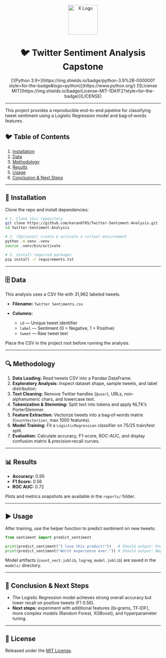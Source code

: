 <p align="center">
  <img src="https://abs.twimg.com/icons/apple-touch-icon-192x192.png" alt="X Logo" width="96" height="96" />
</p>

<h1 align="center">🐦 Twitter Sentiment Analysis Capstone</h1>

<p align="center">
  [![Python 3.9+](https://img.shields.io/badge/python-3.9%2B-000000?style=for-the-badge&logo=python)](https://www.python.org/)
  [![License MIT](https://img.shields.io/badge/License-MIT-1DA1F2?style=for-the-badge)](LICENSE)
</p>

---

This project provides a reproducible end-to-end pipeline for classifying tweet sentiment using a Logistic Regression model and bag‑of‑words features.

## 🐦 Table of Contents

1. [Installation](#installation)
2. [Data](#data)
3. [Methodology](#methodology)
4. [Results](#results)
5. [Usage](#usage)
6. [Conclusion & Next Steps](#conclusion--next-steps)

---

## 🚀 Installation

Clone the repo and install dependencies:

```bash
# 1. Clone this repository
git clone https://github.com/karan6705/Twitter-Sentiment-Analysis.git
cd Twitter-Sentiment-Analysis

# 2. (Optional) create & activate a virtual environment
python -m venv .venv
source .venv/bin/activate

# 3. Install required packages
pip install -r requirements.txt
```

---

## 🗄️ Data

This analysis uses a CSV file with 31,962 labeled tweets.

* **Filename:** `Twitter Sentiments.csv`
* **Columns:**

  * `id` — Unique tweet identifier
  * `label` — Sentiment (0 = Negative, 1 = Positive)
  * `tweet` — Raw tweet text

Place the CSV in the project root before running the analysis.

---

## 🔍 Methodology

1. **Data Loading:** Read tweets CSV into a Pandas DataFrame.
2. **Exploratory Analysis:** Inspect dataset shape, sample tweets, and label distribution.
3. **Text Cleaning:** Remove Twitter handles (`@user`), URLs, non-alphanumeric chars, and lowercase text.
4. **Tokenization & Stemming:** Split text into tokens and apply NLTK’s PorterStemmer.
5. **Feature Extraction:** Vectorize tweets into a bag‑of‑words matrix (`CountVectorizer`, max 1000 features).
6. **Model Training:** Fit a `LogisticRegression` classifier on 75/25 train/test split.
7. **Evaluation:** Calculate accuracy, F1-score, ROC-AUC, and display confusion matrix & precision‑recall curves.

---

## 📊 Results

* **Accuracy:** 0.95
* **F1 Score:** 0.56
* **ROC AUC:** 0.72

Plots and metrics snapshots are available in the `reports/` folder.

---

## ▶️ Usage

After training, use the helper function to predict sentiment on new tweets:

```python
from sentiment import predict_sentiment

print(predict_sentiment("I love this product!"))   # Should output: Positive
print(predict_sentiment("Worst experience ever.")) # Should output: Negative
```

Model artifacts (`count_vect.joblib`, `logreg_model.joblib`) are saved in the `models/` directory.

---

## 📝 Conclusion & Next Steps

* The Logistic Regression model achieves strong overall accuracy but lower recall on positive tweets (F1 0.56).
* **Next steps:** experiment with additional features (bi‑grams, TF‑IDF), more complex models (Random Forest, XGBoost), and hyperparameter tuning.

---

## 📄 License

Released under the [MIT License](LICENSE).
